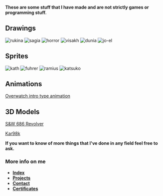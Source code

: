 **These are some stuff that I have made and are not strictly games or programming stuff.**

## Drawings

![rukina](https://github.com/niquion/niquion.github.io/blob/master/rukina.png?raw=true)
![sagia](https://github.com/niquion/niquion.github.io/blob/master/sagita.png?raw=true)
![horror](https://github.com/niquion/niquion.github.io/blob/master/horror.png?raw=true)
![visakh](https://github.com/niquion/niquion.github.io/blob/master/Visakh.png?raw=true)
![dunia](https://github.com/niquion/niquion.github.io/blob/master/dunia_fondo.png?raw=true)
![jo-el](https://github.com/niquion/niquion.github.io/blob/master/Jo-El.png?raw=true)

## Sprites

![kath](https://github.com/niquion/niquion.github.io/blob/master/kath-sprite2.png?raw=true)
![fuhrer](https://github.com/niquion/niquion.github.io/blob/master/fuhrer.png?raw=true)
![ramius](https://github.com/niquion/niquion.github.io/blob/master/ramius%20sprite.png?raw=true)
![katsuko](https://github.com/niquion/niquion.github.io/blob/master/katsukosprite.png?raw=true)

## Animations

[Overwatch intro type animation](https://www.youtube.com/watch?v=9wzMbm2m9EQ)

## 3D Models

[S&W 686 Revolver](https://sketchfab.com/3d-models/sw-686-efdcae41df4c43149a1e7e92decb379e)

[Kar98k](https://skfb.ly/6UntL)

**If you want to know of more things that I've done in any field feel free to ask.**

### More info on me

* [**Index**](https://niquion.github.io/)
* [**Projects**](https://niquion.github.io/projects)
* [**Contact**](https://niquion.github.io/contact)
* [**Certificates**](https://niquion.github.io/certificates)
